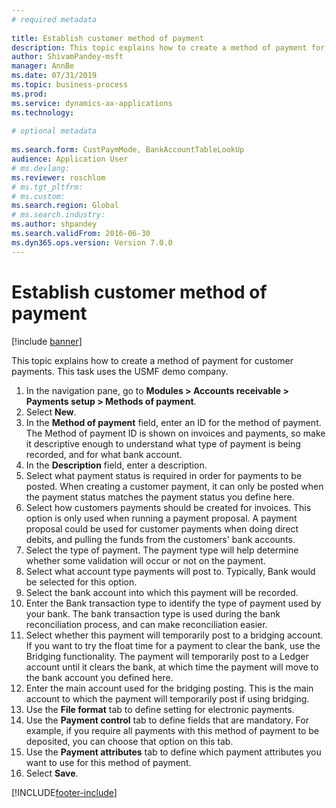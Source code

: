 ```yaml
--- 
# required metadata 
 
title: Establish customer method of payment
description: This topic explains how to create a method of payment for customer payments. 
author: ShivamPandey-msft
manager: AnnBe 
ms.date: 07/31/2019
ms.topic: business-process 
ms.prod:  
ms.service: dynamics-ax-applications 
ms.technology:  
 
# optional metadata 
 
ms.search.form: CustPaymMode, BankAccountTableLookUp   
audience: Application User 
# ms.devlang:  
ms.reviewer: roschlom
# ms.tgt_pltfrm:  
# ms.custom:  
ms.search.region: Global
# ms.search.industry: 
ms.author: shpandey
ms.search.validFrom: 2016-06-30 
ms.dyn365.ops.version: Version 7.0.0 
---
```

# Establish customer method of payment

[!include [banner](../../includes/banner.md)]

This topic explains how to create a method of payment for customer payments. This task uses the USMF demo company.

1. In the navigation pane, go to **Modules > Accounts receivable > Payments setup > Methods of payment**.
2. Select **New**.
3. In the **Method of payment** field, enter an ID for the method of payment. The Method of payment ID is shown on invoices and payments, so make it descriptive enough to understand what type of payment is being recorded, and for what bank account.  
4. In the **Description** field, enter a description.
5. Select what payment status is required in order for payments to be posted. When creating a customer payment, it can only be posted when the payment status matches the payment status you define here.  
6. Select how customers payments should be created for invoices. This option is only used when running a payment proposal. A payment proposal could be used for customer payments when doing direct debits, and pulling the funds from the customers' bank accounts.  
7. Select the type of payment. The payment type will help determine whether some validation will occur or not on the payment.  
8. Select what account type payments will post to. Typically, Bank would be selected for this option.  
9. Select the bank account into which this payment will be recorded.
10. Enter the Bank transaction type to identify the type of payment used by your bank. The bank transaction type is used during the bank reconciliation process, and can make reconciliation easier.  
11. Select whether this payment will temporarily post to a bridging account. If you want to try the float time for a payment to clear the bank, use the Bridging functionality. The payment will temporarily post to a Ledger account until it clears the bank, at which time the payment will move to the bank account you defined here.  
12. Enter the main account used for the bridging posting. This is the main account to which the payment will temporarily post if using bridging.  
13. Use the **File format** tab to define setting for electronic payments.
14. Use the **Payment control** tab to define fields that are mandatory. For example, if you require all payments with this method of payment to be deposited, you can choose that option on this tab.  
15. Use the **Payment attributes** tab to define which payment attributes you want to use for this method of payment.
16. Select **Save**.



[!INCLUDE[footer-include](../../../includes/footer-banner.md)]